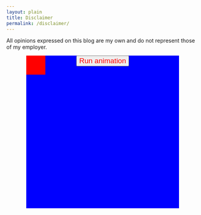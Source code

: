 ```yaml
---
layout: plain
title: Disclaimer
permalink: /disclaimer/
---
```


All opinions expressed on this blog are my own and do not represent those of my employer.
<div>
<style type="text/css" scoped>
        #backdrop {
            background-color: blue;
            width: 400px;
            height: 400px;
            position: relative;
            margin: auto;
            text-align: center;
        }
        #moving-box {
            background-color: red;
            width: 50px;
            height: 50px;
            position: absolute;
        }
        button {
            font-size: 19px;
            color:red;
        }
    </style>
<div id="backdrop">
        <div id="moving-box"></div>
        <button onclick="runAnimation()">Run animation</button>
    </div>

<p id="debug"></p>

</div>

